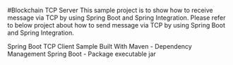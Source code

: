 #Blockchain TCP Server 
This sample project is to show how to receive message via TCP by using Spring Boot and Spring Integration. Please refer to below project about how to send message via TCP by using Spring Boot and Spring Integration.

Spring Boot TCP Client Sample
Built With
Maven - Dependency Management
Spring Boot - Package executable jar